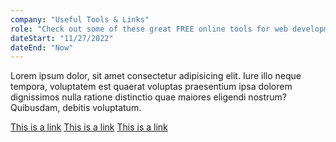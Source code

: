 ```yaml
---
company: "Useful Tools & Links"
role: "Check out some of these great FREE online tools for web development, cyber security and so much more."
dateStart: "11/27/2022"
dateEnd: "Now"
---
```


Lorem ipsum dolor, sit amet consectetur adipisicing elit. Iure illo neque tempora, voluptatem est quaerat voluptas praesentium ipsa dolorem dignissimos nulla ratione distinctio quae maiores eligendi nostrum? Quibusdam, debitis voluptatum.

<i class="fas fa-heart"></i> <a href="http://w3schools.com">This is a link</a>
<i class="fas fa-heart"></i> <a href="http://w3schools.com">This is a link</a>
<i class="fas fa-heart"></i> <a href="http://w3schools.com">This is a link</a>
